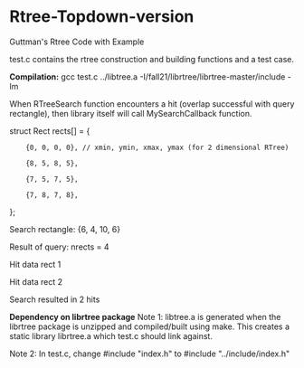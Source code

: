 # Rtree-Topdown-version
Guttman's Rtree Code with Example

test.c contains the rtree construction and building functions and a test case.

**Compilation:**
gcc test.c ../libtree.a -I/fall21/librtree/librtree-master/include -lm

When RTreeSearch function encounters a hit (overlap successful with query rectangle), then library itself will call MySearchCallback function.

struct Rect rects[] = {

        {0, 0, 0, 0}, // xmin, ymin, xmax, ymax (for 2 dimensional RTree)

        {8, 5, 8, 5},

        {7, 5, 7, 5},

        {7, 8, 7, 8},

};

Search rectangle: {6, 4, 10, 6}

Result of query:
nrects = 4

Hit data rect 1

Hit data rect 2

Search resulted in 2 hits

**Dependency on librtree package**
Note 1:  libtree.a is generated when the librtree package is unzipped and compiled/built using make. This creates a static library librtree.a which test.c should link against. 

Note 2: In test.c, change #include "index.h"   to     #include "../include/index.h"
